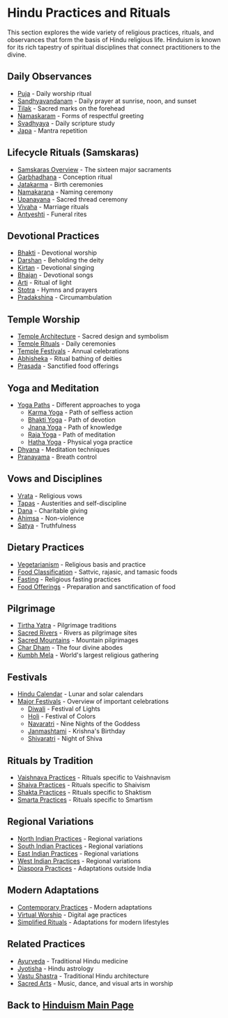 # Hindu Practices and Rituals

This section explores the wide variety of religious practices, rituals, and observances that form the basis of Hindu religious life. Hinduism is known for its rich tapestry of spiritual disciplines that connect practitioners to the divine.

## Daily Observances

- [Puja](./puja.md) - Daily worship ritual
- [Sandhyavandanam](./sandhyavandanam.md) - Daily prayer at sunrise, noon, and sunset
- [Tilak](./tilak.md) - Sacred marks on the forehead
- [Namaskaram](./namaskaram.md) - Forms of respectful greeting
- [Svadhyaya](./svadhyaya.md) - Daily scripture study
- [Japa](./japa.md) - Mantra repetition

## Lifecycle Rituals (Samskaras)

- [Samskaras Overview](./samskaras.md) - The sixteen major sacraments
- [Garbhadhana](./garbhadhana.md) - Conception ritual
- [Jatakarma](./jatakarma.md) - Birth ceremonies
- [Namakarana](./namakarana.md) - Naming ceremony
- [Upanayana](./upanayana.md) - Sacred thread ceremony
- [Vivaha](./vivaha.md) - Marriage rituals
- [Antyeshti](./antyeshti.md) - Funeral rites

## Devotional Practices

- [Bhakti](./bhakti.md) - Devotional worship
- [Darshan](./darshan.md) - Beholding the deity
- [Kirtan](./kirtan.md) - Devotional singing
- [Bhajan](./bhajan.md) - Devotional songs
- [Arti](./arti.md) - Ritual of light
- [Stotra](./stotra.md) - Hymns and prayers
- [Pradakshina](./pradakshina.md) - Circumambulation

## Temple Worship

- [Temple Architecture](./temple_architecture.md) - Sacred design and symbolism
- [Temple Rituals](./temple_rituals.md) - Daily ceremonies
- [Temple Festivals](./temple_festivals.md) - Annual celebrations
- [Abhisheka](./abhisheka.md) - Ritual bathing of deities
- [Prasada](./prasada.md) - Sanctified food offerings

## Yoga and Meditation

- [Yoga Paths](./yoga_paths.md) - Different approaches to yoga
  - [Karma Yoga](./karma_yoga.md) - Path of selfless action
  - [Bhakti Yoga](./bhakti_yoga.md) - Path of devotion
  - [Jnana Yoga](./jnana_yoga.md) - Path of knowledge
  - [Raja Yoga](./raja_yoga.md) - Path of meditation
  - [Hatha Yoga](./hatha_yoga.md) - Physical yoga practice
- [Dhyana](./dhyana.md) - Meditation techniques
- [Pranayama](./pranayama.md) - Breath control

## Vows and Disciplines

- [Vrata](./vrata.md) - Religious vows
- [Tapas](./tapas.md) - Austerities and self-discipline
- [Dana](./dana.md) - Charitable giving
- [Ahimsa](./ahimsa.md) - Non-violence
- [Satya](./satya.md) - Truthfulness

## Dietary Practices

- [Vegetarianism](./vegetarianism.md) - Religious basis and practice
- [Food Classification](./food_classification.md) - Sattvic, rajasic, and tamasic foods
- [Fasting](./fasting.md) - Religious fasting practices
- [Food Offerings](./food_offerings.md) - Preparation and sanctification of food

## Pilgrimage

- [Tirtha Yatra](./tirtha_yatra.md) - Pilgrimage traditions
- [Sacred Rivers](./sacred_rivers.md) - Rivers as pilgrimage sites
- [Sacred Mountains](./sacred_mountains.md) - Mountain pilgrimages
- [Char Dham](./char_dham.md) - The four divine abodes
- [Kumbh Mela](./kumbh_mela.md) - World's largest religious gathering

## Festivals

- [Hindu Calendar](./hindu_calendar.md) - Lunar and solar calendars
- [Major Festivals](./major_festivals.md) - Overview of important celebrations
  - [Diwali](./diwali.md) - Festival of Lights
  - [Holi](./holi.md) - Festival of Colors
  - [Navaratri](./navaratri.md) - Nine Nights of the Goddess
  - [Janmashtami](./janmashtami.md) - Krishna's Birthday
  - [Shivaratri](./shivaratri.md) - Night of Shiva

## Rituals by Tradition

- [Vaishnava Practices](./vaishnava_practices.md) - Rituals specific to Vaishnavism
- [Shaiva Practices](./shaiva_practices.md) - Rituals specific to Shaivism
- [Shakta Practices](./shakta_practices.md) - Rituals specific to Shaktism
- [Smarta Practices](./smarta_practices.md) - Rituals specific to Smartism

## Regional Variations

- [North Indian Practices](./north_indian_practices.md) - Regional variations
- [South Indian Practices](./south_indian_practices.md) - Regional variations
- [East Indian Practices](./east_indian_practices.md) - Regional variations
- [West Indian Practices](./west_indian_practices.md) - Regional variations
- [Diaspora Practices](./diaspora_practices.md) - Adaptations outside India

## Modern Adaptations

- [Contemporary Practices](./contemporary_practices.md) - Modern adaptations
- [Virtual Worship](./virtual_worship.md) - Digital age practices
- [Simplified Rituals](./simplified_rituals.md) - Adaptations for modern lifestyles

## Related Practices

- [Ayurveda](./ayurveda.md) - Traditional Hindu medicine
- [Jyotisha](./jyotisha.md) - Hindu astrology
- [Vastu Shastra](./vastu.md) - Traditional Hindu architecture
- [Sacred Arts](./sacred_arts.md) - Music, dance, and visual arts in worship

## Back to [Hinduism Main Page](../README.md) 